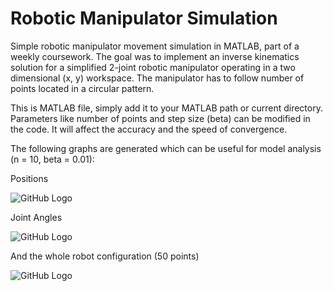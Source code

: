 Robotic Manipulator Simulation
=====================

Simple robotic manipulator movement simulation in MATLAB, part of a weekly coursework.
The goal was to implement an inverse kinematics solution for a simplified 2-joint robotic 
manipulator operating in a two dimensional (x, y) workspace. The manipulator has to follow 
number of points located in a circular pattern.

This is MATLAB file, simply add it to your MATLAB path or current directory. Parameters like 
number of points and step size (beta) can be modified in the code. It will affect the accuracy 
and the speed of convergence.

The following graphs are generated which can be useful for model analysis (n = 10, beta = 0.01):

Positions

![GitHub Logo](/images/logo.png)

Joint Angles

![GitHub Logo](/images/logo.png)

And the whole robot configuration (50 points)

![GitHub Logo](/images/logo.png)